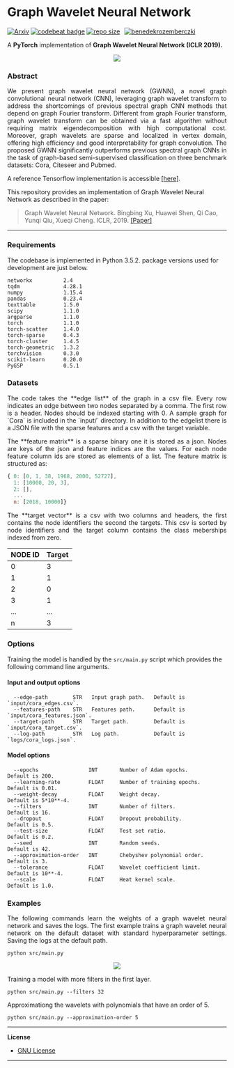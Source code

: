 Graph Wavelet Neural Network
============================================
[![Arxiv](https://img.shields.io/badge/ArXiv-1904.07785-orange.svg)](https://arxiv.org/abs/1904.07785) [![codebeat badge](https://codebeat.co/badges/07c1f2f5-b138-48cb-bdca-15bed746c500)](https://codebeat.co/projects/github-com-benedekrozemberczki-graphwaveletneuralnetwork-master) [![repo size](https://img.shields.io/github/repo-size/benedekrozemberczki/GraphWaveletNeuralNetwork.svg)](https://github.com/benedekrozemberczki/GraphWaveletNeuralNetwork/archive/master.zip)⠀[![benedekrozemberczki](https://img.shields.io/twitter/follow/benrozemberczki?style=social&logo=twitter)](https://twitter.com/intent/follow?screen_name=benrozemberczki)⠀

A **PyTorch** implementation of **Graph Wavelet Neural Network (ICLR 2019).**
<div style="text-align:center"><img src ="gwnn.jpg" ,width=720/></div>

### Abstract
<p align="justify">
We present graph wavelet neural network (GWNN), a novel graph convolutional neural network (CNN), leveraging graph wavelet transform to address the shortcomings of previous spectral graph CNN methods that depend on graph Fourier transform. Different from graph Fourier transform, graph wavelet transform can be obtained via a fast algorithm without requiring matrix eigendecomposition with high computational cost. Moreover, graph wavelets are sparse and localized in vertex domain, offering high efficiency and good interpretability for graph convolution. The proposed GWNN significantly outperforms previous spectral graph CNNs in the task of graph-based semi-supervised classification on three benchmark datasets: Cora, Citeseer and Pubmed.</p>

A reference Tensorflow implementation is accessible [[here]](https://github.com/Eilene/GWNN).

This repository provides an implementation of Graph Wavelet Neural Network as described in the paper:

> Graph Wavelet Neural Network.
> Bingbing Xu, Huawei Shen, Qi Cao, Yunqi Qiu, Xueqi Cheng.
> ICLR, 2019.
> [[Paper]](https://openreview.net/forum?id=H1ewdiR5tQ)

-----------------------------------------------------
### Requirements

The codebase is implemented in Python 3.5.2. package versions used for development are just below.
```
networkx          2.4
tqdm              4.28.1
numpy             1.15.4
pandas            0.23.4
texttable         1.5.0
scipy             1.1.0
argparse          1.1.0
torch             1.1.0
torch-scatter     1.4.0
torch-sparse      0.4.3
torch-cluster     1.4.5
torch-geometric   1.3.2
torchvision       0.3.0
scikit-learn      0.20.0
PyGSP             0.5.1
```
### Datasets
<p align="justify">
The code takes the **edge list** of the graph in a csv file. Every row indicates an edge between two nodes separated by a comma. The first row is a header. Nodes should be indexed starting with 0. A sample graph for `Cora` is included in the  `input/` directory. In addition to the edgelist there is a JSON file with the sparse features and a csv with the target variable.</p>
<p align="justify">
The **feature matrix** is a sparse binary one it is stored as a json. Nodes are keys of the json and feature indices are the values. For each node feature column ids are stored as elements of a list. The feature matrix is structured as:</p>

```javascript
{ 0: [0, 1, 38, 1968, 2000, 52727],
  1: [10000, 20, 3],
  2: [],
  ...
  n: [2018, 10000]}
```
<p align="justify">
The **target vector** is a csv with two columns and headers, the first contains the node identifiers the second the targets. This csv is sorted by node identifiers and the target column contains the class meberships indexed from zero. </p>

| **NODE ID**| **Target** |
| --- | --- |
| 0 | 3 |
| 1 | 1 |
| 2 | 0 |
| 3 | 1 |
| ... | ... |
| n | 3 |

### Options

Training the model is handled by the `src/main.py` script which provides the following command line arguments.

#### Input and output options

```
  --edge-path        STR   Input graph path.   Default is `input/cora_edges.csv`.
  --features-path    STR   Features path.      Default is `input/cora_features.json`.
  --target-path      STR   Target path.        Default is `input/cora_target.csv`.
  --log-path         STR   Log path.           Default is `logs/cora_logs.json`.
```

#### Model options

```
  --epochs                INT       Number of Adam epochs.         Default is 200.
  --learning-rate         FLOAT     Number of training epochs.     Default is 0.01.
  --weight-decay          FLOAT     Weight decay.                  Default is 5*10**-4.
  --filters               INT       Number of filters.             Default is 16.
  --dropout               FLOAT     Dropout probability.           Default is 0.5.
  --test-size             FLOAT     Test set ratio.                Default is 0.2.
  --seed                  INT       Random seeds.                  Default is 42.
  --approximation-order   INT       Chebyshev polynomial order.    Default is 3.
  --tolerance             FLOAT     Wavelet coefficient limit.     Default is 10**-4.
  --scale                 FLOAT     Heat kernel scale.             Default is 1.0.
```

### Examples
<p align="justify">
The following commands learn  the weights of a graph wavelet neural network and saves the logs. The first example trains a graph wavelet neural network on the default dataset with standard hyperparameter settings. Saving the logs at the default path. </p>

```
python src/main.py
```
<p align="center">
<img style="float: center;" src="gwnn_run.jpg">
</p>

Training a model with more filters in the first layer.

```
python src/main.py --filters 32
```

Approximationg the wavelets with polynomials that have an order of 5.

```
python src/main.py --approximation-order 5
```

--------------------------------------------------------------------------------

**License**

- [GNU License](https://github.com/benedekrozemberczki/GraphWaveletNeuralNetwork/blob/master/LICENSE)


--------------------------------------------------------------------------------
